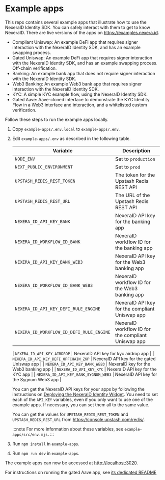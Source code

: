 # Example apps

This repo contains several example apps that illustrate how to use the NexeraID Identity SDK. You can safely interact with them to get to know NexeraID. There are live versions of the apps on <https://examples.nexera.id>.

* Compliant Uniswap: An example DeFi app that requires signer interaction with the NexeraID Identity SDK, and has an example swapping process.
* Gated Uniswap: An example DeFi app that requires signer interaction with the NexeraID Identity SDK, and has an example swapping process. Off-chain verification.
* Banking:  An example bank app that does not require signer interaction with the NexeraID Identity SDK.
* Web3 Banking: An example Web3 bank app that requires signer interaction with the NexeraID Identity SDK.
* KYC: A simple KYC example flow, using the NexeraID Identity SDK.
* Gated Aave: Aave-cloned interface to demonstrate the KYC Identity Flow in a Web3 interface and interaction, and a whitelisted custom verification.

Follow these steps to run the example apps locally.

1. Copy `example-apps/.env.local` to `example-apps/.env`.

2. Edit `example-apps/.env` as described in the following table.

   | Variable                                 | Description                                    |
   |------------------------------------------|------------------------------------------------|
   | `NODE_ENV`                               | Set to `production`                            |
   | `NEXT_PUBLIC_ENVIRONMENT`                | Set to `prod`                                  |
   | `UPSTASH_REDIS_REST_TOKEN`               | The token for the Upstash Redis REST API       |
   | `UPSTASH_REDIS_REST_URL`                 | The URL of the Upstash Redis REST API          |
   | `NEXERA_ID_API_KEY_BANK`                 | NexeraID API key for the banking app           |
   | `NEXERA_ID_WORKFLOW_ID_BANK`             | NexeraID workflow ID for the banking app       |
   | `NEXERA_ID_API_KEY_BANK_WEB3`            | NexeraID API key for the Web3 banking app      |
   | `NEXERA_ID_WORKFLOW_ID_BANK_WEB3`        | NexeraID workflow ID for the Web3 banking app  |
   | `NEXERA_ID_API_KEY_DEFI_RULE_ENGINE`     | NexeraID API key for the compliant Uniswap app |
   | `NEXERA_ID_WORKFLOW_ID_DEFI_RULE_ENGINE` | NexeraID workflow ID for the compliant Uniswap app |

   | `NEXERA_ID_API_KEY_AIRDROP`              | NexeraID API key for kyc airdrop app           |
   | `NEXERA_ID_API_KEY_DEFI_OFFCHAIN_ZKP`    | NexeraID API key for the gated Uniswap app     |
   | `NEXERA_ID_API_KEY_BANK_WEB3`            | NexeraID key for the Web3 banking app          |
   | `NEXERA_ID_API_KEY_KYC`                  | NexeraID API key for the KYC app               |
   | `NEXERA_ID_API_KEY_BANK_SYGNUM_WEB3`     | NexeraID API key for the Sygnum Web3 app       |

   You can get the NexeraID API keys for your apps by following the instructions on [Deploying the NexeraID Identity Widget](../using/setup/application.md#deploying-the-nexeraid-identity-widget). You need to set each of the `API_KEY` variables, even if you only want to use one of the example apps. If necessary, you can set them all to the same value.

   You can get the values for `UPSTASH_REDIS_REST_TOKEN` and `UPSTASH_REDIS_REST_URL` from <https://console.upstash.com/redis/>.

   :::note
   For more information about these variables, see `example-apps/src/env.mjs`.
   :::

3. Run `npm install` in `example-apps`.

4. Run `npm run dev` in `example-apps`.

The example apps can now be accessed at <http://localhost:3020>.

For instructions on running the gated Aave app, see [its dedicated README](../example-aave/README.md)
